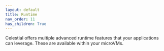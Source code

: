 ```yaml
---
layout: default
title: Runtime
nav_order: 11
has_children: True
---
```


Celestial offers multiple advanced runtime features that your applications can
leverage.
These are available within your microVMs.
